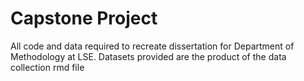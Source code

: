 # Capstone Project

All code and data required to recreate dissertation for Department of Methodology at LSE. 
Datasets provided are the product of the data collection rmd file
